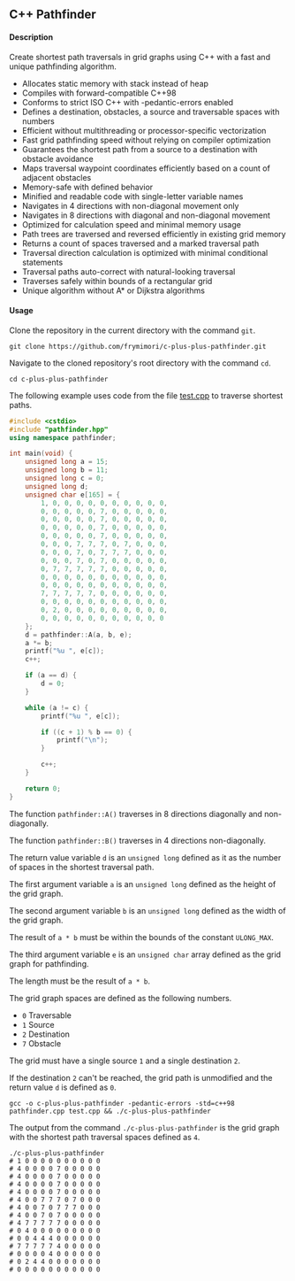 ## C++ Pathfinder

#### Description
Create shortest path traversals in grid graphs using C++ with a fast and unique pathfinding algorithm.

- Allocates static memory with stack instead of heap
- Compiles with forward-compatible C++98
- Conforms to strict ISO C++ with -pedantic-errors enabled
- Defines a destination, obstacles, a source and traversable spaces with numbers
- Efficient without multithreading or processor-specific vectorization
- Fast grid pathfinding speed without relying on compiler optimization
- Guarantees the shortest path from a source to a destination with obstacle avoidance
- Maps traversal waypoint coordinates efficiently based on a count of adjacent obstacles
- Memory-safe with defined behavior
- Minified and readable code with single-letter variable names
- Navigates in 4 directions with non-diagonal movement only
- Navigates in 8 directions with diagonal and non-diagonal movement
- Optimized for calculation speed and minimal memory usage
- Path trees are traversed and reversed efficiently in existing grid memory
- Returns a count of spaces traversed and a marked traversal path
- Traversal direction calculation is optimized with minimal conditional statements
- Traversal paths auto-correct with natural-looking traversal
- Traverses safely within bounds of a rectangular grid
- Unique algorithm without A* or Dijkstra algorithms

#### Usage
Clone the repository in the current directory with the command `git`.

``` console
git clone https://github.com/frymimori/c-plus-plus-pathfinder.git
```

Navigate to the cloned repository's root directory with the command `cd`.

``` console
cd c-plus-plus-pathfinder
```

The following example uses code from the file [test.cpp](https://github.com/frymimori/c-plus-plus-pathfinder/blob/main/test.cpp) to traverse shortest paths.

``` cpp
#include <cstdio>
#include "pathfinder.hpp"
using namespace pathfinder;

int main(void) {
	unsigned long a = 15;
	unsigned long b = 11;
	unsigned long c = 0;
	unsigned long d;
	unsigned char e[165] = {
		1, 0, 0, 0, 0, 0, 0, 0, 0, 0, 0,
		0, 0, 0, 0, 0, 7, 0, 0, 0, 0, 0,
		0, 0, 0, 0, 0, 7, 0, 0, 0, 0, 0,
		0, 0, 0, 0, 0, 7, 0, 0, 0, 0, 0,
		0, 0, 0, 0, 0, 7, 0, 0, 0, 0, 0,
		0, 0, 0, 7, 7, 7, 0, 7, 0, 0, 0,
		0, 0, 0, 7, 0, 7, 7, 7, 0, 0, 0,
		0, 0, 0, 7, 0, 7, 0, 0, 0, 0, 0,
		0, 7, 7, 7, 7, 7, 0, 0, 0, 0, 0,
		0, 0, 0, 0, 0, 0, 0, 0, 0, 0, 0,
		0, 0, 0, 0, 0, 0, 0, 0, 0, 0, 0,
		7, 7, 7, 7, 7, 0, 0, 0, 0, 0, 0,
		0, 0, 0, 0, 0, 0, 0, 0, 0, 0, 0,
		0, 2, 0, 0, 0, 0, 0, 0, 0, 0, 0,
		0, 0, 0, 0, 0, 0, 0, 0, 0, 0, 0
	};
	d = pathfinder::A(a, b, e);
	a *= b;
	printf("%u ", e[c]);
	c++;

	if (a == d) {
		d = 0;
	}

	while (a != c) {
		printf("%u ", e[c]);

		if ((c + 1) % b == 0) {
			printf("\n");
		}

		c++;
	}

	return 0;
}
```

The function `pathfinder::A()` traverses in 8 directions diagonally and non-diagonally.

The function `pathfinder::B()` traverses in 4 directions non-diagonally.

The return value variable `d` is an `unsigned long` defined as it as the number of spaces in the shortest traversal path.

The first argument variable `a` is an `unsigned long` defined as the height of the grid graph.

The second argument variable `b` is an `unsigned long` defined as the width of the grid graph.

The result of `a * b` must be within the bounds of the constant `ULONG_MAX`.

The third argument variable `e` is an `unsigned char` array defined as the grid graph for pathfinding.

The length must be the result of `a * b`.

The grid graph spaces are defined as the following numbers.

- `0` Traversable
- `1` Source
- `2` Destination
- `7` Obstacle

The grid must have a single source `1` and a single destination `2`.

If the destination `2` can't be reached, the grid path is unmodified and the return value `d` is defined as `0`.

``` console
gcc -o c-plus-plus-pathfinder -pedantic-errors -std=c++98 pathfinder.cpp test.cpp && ./c-plus-plus-pathfinder
```

The output from the command `./c-plus-plus-pathfinder` is the grid graph with the shortest path traversal spaces defined as `4`.

``` console
./c-plus-plus-pathfinder
# 1 0 0 0 0 0 0 0 0 0 0
# 4 0 0 0 0 7 0 0 0 0 0
# 4 0 0 0 0 7 0 0 0 0 0
# 4 0 0 0 0 7 0 0 0 0 0
# 4 0 0 0 0 7 0 0 0 0 0
# 4 0 0 7 7 7 0 7 0 0 0
# 4 0 0 7 0 7 7 7 0 0 0
# 4 0 0 7 0 7 0 0 0 0 0
# 4 7 7 7 7 7 0 0 0 0 0
# 0 4 0 0 0 0 0 0 0 0 0
# 0 0 4 4 4 0 0 0 0 0 0
# 7 7 7 7 7 4 0 0 0 0 0
# 0 0 0 0 4 0 0 0 0 0 0
# 0 2 4 4 0 0 0 0 0 0 0
# 0 0 0 0 0 0 0 0 0 0 0
```
